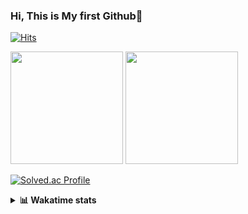 ### Hi, This is My first Github👋
[![Hits](https://hits.seeyoufarm.com/api/count/incr/badge.svg?url=https%3A%2F%2Fgithub.com%2FJonghyun-Park1027&count_bg=%2379C83D&title_bg=%23555555&icon=&icon_color=%23E7E7E7&title=hits&edge_flat=false)](https://hits.seeyoufarm.com)
<br>


<p>
  <img height="180em" src="https://github-readme-stats-eight-rho-29.vercel.app/api?username=Jonghyun-Park1027&show_icons=true&include_all_commits=true&bg_color=30,e96443,904e95&title_color=fff&text_color=fff">
  <img height="180em" src="https://github-readme-stats-eight-rho-29.vercel.app/api/top-langs/?username=Jonghyun-Park1027&layout=compact&bg_color=30,e96443,904e95&title_color=fff&text_color=fff">


[![Solved.ac Profile](http://mazassumnida.wtf/api/v2/generate_badge?boj=ppjjhh1027)](https://solved.ac/ppjjhh1027/)

</p>
<details>
<summary><b>📊 Wakatime stats</b><br></summary>
<div>
<hr/>



<!--START_SECTION:waka-->
![Code Time](http://img.shields.io/badge/Code%20Time-955%20hrs%2026%20mins-blue)

![Profile Views](http://img.shields.io/badge/Profile%20Views-0-blue)

**🐱 My GitHub Data** 

> 📦 110.4 kB Used in GitHub's Storage 
 > 
> 🏆 0 Contributions in the Year 2025
 > 
> 🚫 Not Opted to Hire
 > 
> 📜 8 Public Repositories 
 > 
> 🔑 4 Private Repositories 
 > 
**I'm an Early 🐤** 

```text
🌞 Morning                50 commits          █████░░░░░░░░░░░░░░░░░░░░   20.66 % 
🌆 Daytime                132 commits         ██████████████░░░░░░░░░░░   54.55 % 
🌃 Evening                55 commits          ██████░░░░░░░░░░░░░░░░░░░   22.73 % 
🌙 Night                  5 commits           █░░░░░░░░░░░░░░░░░░░░░░░░   02.07 % 
```
📅 **I'm Most Productive on Friday** 

```text
Monday                   44 commits          █████░░░░░░░░░░░░░░░░░░░░   18.18 % 
Tuesday                  30 commits          ███░░░░░░░░░░░░░░░░░░░░░░   12.40 % 
Wednesday                15 commits          ██░░░░░░░░░░░░░░░░░░░░░░░   06.20 % 
Thursday                 25 commits          ███░░░░░░░░░░░░░░░░░░░░░░   10.33 % 
Friday                   62 commits          ██████░░░░░░░░░░░░░░░░░░░   25.62 % 
Saturday                 25 commits          ███░░░░░░░░░░░░░░░░░░░░░░   10.33 % 
Sunday                   41 commits          ████░░░░░░░░░░░░░░░░░░░░░   16.94 % 
```


📊 **This Week I Spent My Time On** 

```text
🕑︎ Time Zone: Asia/Seoul

💬 Programming Languages: 
Jupyter                  4 hrs 30 mins       █████████████░░░░░░░░░░░░   50.49 % 
Dart                     3 hrs 25 mins       ██████████░░░░░░░░░░░░░░░   38.40 % 
Python                   13 mins             █░░░░░░░░░░░░░░░░░░░░░░░░   02.52 % 
Markdown                 12 mins             █░░░░░░░░░░░░░░░░░░░░░░░░   02.28 % 
GitIgnore file           10 mins             ░░░░░░░░░░░░░░░░░░░░░░░░░   01.93 % 

🔥 Editors: 
PyCharm                  5 hrs 2 mins        ██████████████░░░░░░░░░░░   56.41 % 
VS Code                  3 hrs 53 mins       ███████████░░░░░░░░░░░░░░   43.59 % 

🐱‍💻 Projects: 
gpt                      5 hrs 2 mins        ██████████████░░░░░░░░░░░   56.42 % 
dart                     3 hrs 30 mins       ██████████░░░░░░░░░░░░░░░   39.28 % 
LLM                      18 mins             █░░░░░░░░░░░░░░░░░░░░░░░░   03.47 % 
competition_23_7_10(end) 4 mins              ░░░░░░░░░░░░░░░░░░░░░░░░░   00.75 % 
flutter                  0 secs              ░░░░░░░░░░░░░░░░░░░░░░░░░   00.08 % 

💻 Operating System: 
Windows                  8 hrs 55 mins       █████████████████████████   100.00 % 
```

**I Mostly Code in Jupyter Notebook** 

```text
Jupyter Notebook         6 repos             ███████████████████░░░░░░   75.00 % 
C++                      2 repos             ██████░░░░░░░░░░░░░░░░░░░   25.00 % 
```




 Last Updated on 03/07/2025 18:48:25 UTC
<!--END_SECTION:waka-->
</details>



